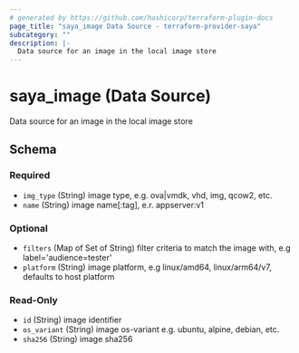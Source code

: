 ```yaml
---
# generated by https://github.com/hashicorp/terraform-plugin-docs
page_title: "saya_image Data Source - terraform-provider-saya"
subcategory: ""
description: |-
  Data source for an image in the local image store
---
```


# saya_image (Data Source)

Data source for an image in the local image store



<!-- schema generated by tfplugindocs -->
## Schema

### Required

- `img_type` (String) image type, e.g. ova|vmdk, vhd, img, qcow2, etc.
- `name` (String) image name[:tag], e.r. appserver:v1

### Optional

- `filters` (Map of Set of String) filter criteria to match the image with, e.g label='audience=tester'
- `platform` (String) image platform, e.g linux/amd64, linux/arm64/v7, defaults to host platform

### Read-Only

- `id` (String) image identifier
- `os_variant` (String) image os-variant e.g. ubuntu, alpine, debian, etc.
- `sha256` (String) image sha256
